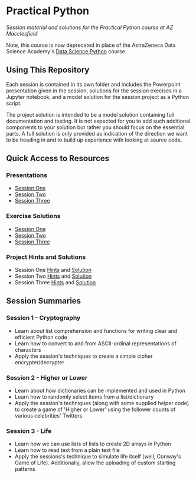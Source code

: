 # Practical Python

_Session material and solutions for the Practical Python course at AZ Macclesfield_

Note, this course is now deprecated in place of the AstraZeneca Data Science Academy's [Data Science Python](https://github.com/semacu/data-science-python) course.

## Using This Repository

Each session is contained in its own folder and includes the Powerpoint presentation given in the session, solutions for the session execises in a Jupyter notebook, and a model solution for the session project as a Python script. 

The project solution is intended to be a model solution containing full documentation and testing. It is not expected for you to add such additional components to your solution but rather you should focus on the essential parts. A full solution is only provided as indication of the direction we want to be heading in and to build up experience with looking at source code.

## Quick Access to Resources

### Presentations

* [Session One](https://github.com/THargreaves/practical-python/blob/master/session_one/session_one_presentation.pptx?raw=true)
* [Session Two](https://github.com/THargreaves/practical-python/blob/master/session_two/session_two_presentation.pptx?raw=true)
* [Session Three](https://github.com/THargreaves/practical-python/blob/master/session_three/session_three_presentation.pptx?raw=true)

### Exercise Solutions

* [Session One](https://github.com/THargreaves/practical-python/blob/master/session_one/session_one_exercise_solutions.ipynb)
* [Session Two](https://github.com/THargreaves/practical-python/blob/master/session_two/session_two_exercise_solutions.ipynb)
* [Session Three](https://github.com/THargreaves/practical-python/blob/master/session_three/session_three_exercise_solutions.ipynb)

### Project Hints and Solutions

* Session One [Hints](https://github.com/THargreaves/practical-python/blob/master/session_one/session_one_hints.md) and [Solution](https://github.com/THargreaves/practical-python/blob/master/session_one/session_one_project_solutions.py)
* Session Two [Hints](https://github.com/THargreaves/practical-python/blob/master/session_two/session_two_hints.md) and [Solution](https://github.com/THargreaves/practical-python/blob/master/session_two/session_two_project_solutions.py)
* Session Three [Hints](https://github.com/THargreaves/practical-python/blob/master/session_three/session_three_hints.md) and [Solution](https://github.com/THargreaves/practical-python/blob/master/session_three/session_three_project_solutions.py)

## Session Summaries

### Session 1 - Cryptography

* Learn about list comprehension and functions for writing clear and efficient Python code
* Learn how to convert to and from ASCII-ordinal representations of characters
* Apply the session's techniques to create a simple cipher encrypter/decrypter

### Session 2 - Higher or Lower

* Learn about how dictionaries can be implemented and used in Python
* Learn how to randomly select items from a list/dictionary
* Apply the session's techniques (along with some supplied helper code) to create a game of 'Higher or Lower' using the follower counts of various celebrities' Twitters

### Session 3 - Life

* Learn how we can use lists of lists to create 2D arrays in Python
* Learn how to read text from a plain text file
* Apply the sessions's technique to simulate life itself (well, Conway's Game of Life). Additionally, allow the uploading of custom starting patterns
